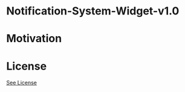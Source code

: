 # Notification-System-Widget-v1.0

# Motivation

# License

[See License](https://github.com/Forte-Consultancy-Services/Notification-System-Widget-v1.0/blob/master/LICENSE.md) 
